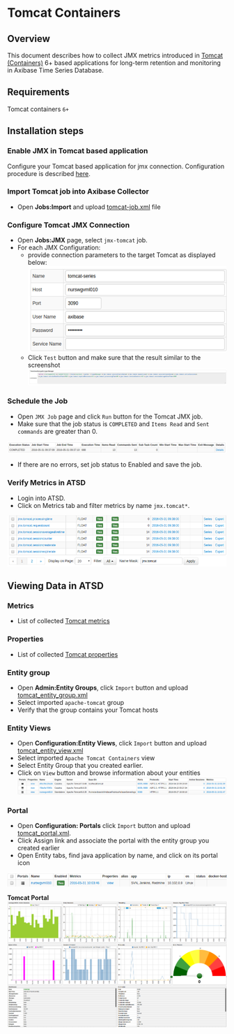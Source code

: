 # Tomcat Containers

## Overview

This document describes how to collect JMX metrics introduced in [Tomcat (Containers)](http://tomcat.apache.org/) 6+ based applications for long-term retention and monitoring in Axibase Time Series Database.

## Requirements

Tomcat containers `6+`

## Installation steps

### Enable JMX in Tomcat based application

Configure your Tomcat based application for jmx connection. Configuration procedure is described [here](../../jmx.md).

### Import Tomcat job into Axibase Collector

 * Open **Jobs:Import** and upload [tomcat-job.xml](configs/tomcat_job.xml) file

### Configure Tomcat JMX Connection

* Open **Jobs:JMX** page, select `jmx-tomcat` job.
* For each JMX Configuration:
    * provide connection parameters to the target Tomcat as displayed below:
    ![](images/tomcat_jmx_configuration.png)
    * Click `Test` button and make sure that the result similar to the screenshot
    ![](images/tomcat_test_jmx_configuration.png)

### Schedule the Job

* Open `JMX Job` page and click `Run` button for the Tomcat JMX job.
* Make sure that the job status is `COMPLETED` and `Items Read` and `Sent commands` are greater than 0.

![](images/test_run.png)

* If there are no errors, set job status to Enabled and save the job.

### Verify Metrics in ATSD

* Login into ATSD.
* Click on Metrics tab and filter metrics by name `jmx.tomcat*`.

![](images/tomcat_metrics.png)

## Viewing Data in ATSD

### Metrics

* List of collected [Tomcat metrics](metric-list.md)

### Properties

* List of collected [Tomcat properties](properties-list.md)


### Entity group

* Open **Admin:Entity Groups**, click `Import` button and upload  [tomcat_entity_group.xml](configs/tomcat_entity_group.xml)
* Select imported `apache-tomcat` group
* Verify that the group contains your Tomcat hosts


### Entity Views

* Open **Configuration:Entity Views**, click `Import` button and upload  [tomcat_entity_view.xml](configs/tomcat_entity_view.xml)
* Select imported `Apache Tomcat Containers` view
* Select Entity Group that you created earlier.
* Click on `View` button and browse information about your entities
![](images/tomcat_entity_view.png)


### Portal

* Open **Configuration: Portals** click `Import` button and upload [tomcat_portal.xml](configs/tomcat_portal.xml).
* Click Assign link and associate the portal with the entity group you created earlier
* Open Entity tabs, find java application by name, and click on its portal icon

![](images/tomcat_portal_icon.png)

**Tomcat Portal**
![](images/tomcat_portal.png)